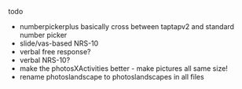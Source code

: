 todo
- numberpickerplus basically cross between taptapv2 and standard number picker
- slide/vas-based NRS-10
- verbal free response?
- verbal NRS-10?
- make the photosXActivities better - make pictures all same size!
- rename photoslandscape to photoslandscapes in all files
